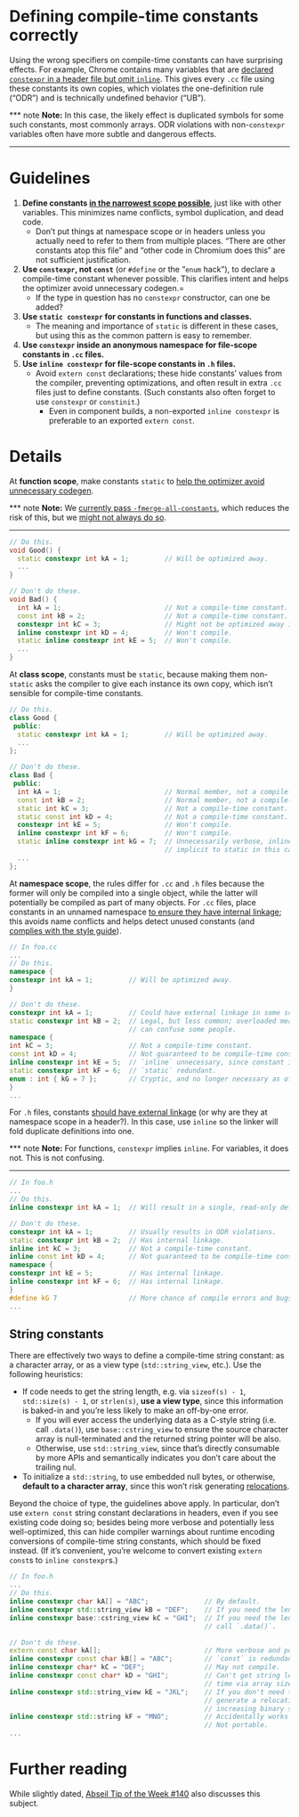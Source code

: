 # Defining compile-time constants correctly

Using the wrong specifiers on compile-time constants can have surprising effects. For example, Chrome contains many variables that are [declared `constexpr` in a header file but omit `inline`](https://source.chromium.org/search?q=%5Econstexpr%5C%20%5B%5Ei%5D%5B%5E\(\)%3D%5D%2B%5C%20%3D%20%20file:%5C.h$%20-file:%5Egen%2F%20-file:%5Eout%2F%20-file:%5Esrc%2F%20-file:third_party%2F\(%5B%5Eb%5D%7Cb%5B%5El%5D%7Cbl%5B%5Ei%5D%7Cbli%5B%5En%5D%7Cblin%5B%5Ek%5D%7Cblink%5B%5E%2F%5D\)). This gives every `.cc` file using these constants its own copies, which violates the one-definition rule (“ODR”) and is technically undefined behavior (“UB”).

*** note
**Note:** In this case, the likely effect is duplicated symbols for some such constants, most commonly arrays. ODR violations with non-`constexpr` variables often have more subtle and dangerous effects.
***

# Guidelines

1. **Define constants [in the narrowest scope possible](https://google.github.io/styleguide/cppguide.html#Local_Variables)**, just like with other variables. This minimizes name conflicts, symbol duplication, and dead code.
   * Don’t put things at namespace scope or in headers unless you actually need to refer to them from multiple places. “There are other constants atop this file” and “other code in Chromium does this” are not sufficient justification.
2. **Use `constexpr`, not `const`** (or `#define` or the “`enum` hack”), to declare a compile-time constant whenever possible. This clarifies intent and helps the optimizer avoid unnecessary codegen.=
   * If the type in question has no `constexpr` constructor, can one be added?
3. **Use `static constexpr` for constants in functions and classes.**
   * The meaning and importance of `static` is different in these cases, but using this as the common pattern is easy to remember.
4. **Use `constexpr` inside an anonymous namespace for file-scope constants in `.cc` files.**
5. **Use `inline constexpr` for file-scope constants in `.h` files.**
   * Avoid `extern const` declarations; these hide constants’ values from the compiler, preventing optimizations, and often result in extra `.cc` files just to define constants. (Such constants also often forget to use `constexpr` or `constinit`.)
     * Even in component builds, a non-exported `inline constexpr` is preferable to an exported `extern const`.

# Details

At **function scope**, make constants `static` to [help the optimizer avoid unnecessary codegen](https://stackoverflow.com/a/76696023).

*** note
**Note:** We [currently pass `-fmerge-all-constants`](https://source.chromium.org/chromium/chromium/src/+/main:build/config/compiler/BUILD.gn;l=541;drc=9604abef2d2ec468f7553abcf567129c5a34ec5e), which reduces the risk of this, but we [might not always do so](https://crbug.com/40570474).
***


```cxx
// Do this.
void Good() {
  static constexpr int kA = 1;         // Will be optimized away.
  ...
}

// Don't do these.
void Bad() {
  int kA = 1;                          // Not a compile-time constant.
  const int kB = 2;                    // Not a compile-time constant.
  constexpr int kC = 3;                // Might not be optimized away if ODR-used.
  inline constexpr int kD = 4;         // Won't compile.
  static inline constexpr int kE = 5;  // Won't compile.
  ...
}
```

At **class scope**, constants must be `static`, because making them non-`static` asks the compiler to give each instance its own copy, which isn’t sensible for compile-time constants.

```cxx
// Do this.
class Good {
 public:
  static constexpr int kA = 1;         // Will be optimized away.
  ...
};

// Don't do these.
class Bad {
 public:
  int kA = 1;                          // Normal member, not a compile-time constant.
  const int kB = 2;                    // Normal member, not a compile-time constant.
  static int kC = 3;                   // Not a compile-time constant.
  static const int kD = 4;             // Not a compile-time constant.
  constexpr int kE = 5;                // Won't compile.
  inline constexpr int kF = 6;         // Won't compile.
  static inline constexpr int kG = 7;  // Unnecessarily verbose, inline is
                                       // implicit to static in this case.
  ...
};
```

At **namespace scope**, the rules differ for `.cc` and `.h` files because the former will only be compiled into a single object, while the latter will potentially be compiled as part of many objects. For `.cc` files, place constants in an unnamed namespace [to ensure they have internal linkage](https://eel.is/c++draft/basic.link#4); this avoids name conflicts and helps detect unused constants (and [complies with the style guide](https://google.github.io/styleguide/cppguide.html#Internal_Linkage)).

```cxx
// In foo.cc
...
// Do this.
namespace {
constexpr int kA = 1;         // Will be optimized away.
}

// Don't do these.
constexpr int kA = 1;         // Could have external linkage in some scenarios.
static constexpr int kB = 2;  // Legal, but less common; overloaded meaning of `static`
                              // can confuse some people.
namespace {
int kC = 3;                   // Not a compile-time constant.
const int kD = 4;             // Not guaranteed to be compile-time constant.
inline constexpr int kE = 5;  // `inline` unnecessary, since constant is unique.
static constexpr int kF = 6;  // `static` redundant.
enum : int { kG = 7 };        // Cryptic, and no longer necessary as of C++17.
}
...
```

For `.h` files, constants [should have external linkage](https://google.github.io/styleguide/cppguide.html#Internal_Linkage) (or why are they at namespace scope in a header?). In this case, use `inline` so the linker will fold duplicate definitions into one.

*** note
**Note:** For functions, `constexpr` implies `inline`. For variables, it does not. This is not confusing.
***

```cxx
// In foo.h
...
// Do this.
inline constexpr int kA = 1;  // Will result in a single, read-only definition.

// Don't do these.
constexpr int kA = 1;         // Usually results in ODR violations.
static constexpr int kB = 2;  // Has internal linkage.
inline int kC = 3;            // Not a compile-time constant.
inline const int kD = 4;      // Not guaranteed to be compile-time constant.
namespace {
constexpr int kE = 5;         // Has internal linkage.
inline constexpr int kF = 6;  // Has internal linkage.
}
#define kG 7                  // More chance of compile errors and bugs.
...
```

## String constants

There are effectively two ways to define a compile-time string constant: as a character array, or as a view type (`std::string_view`, etc.). Use the following heuristics:

* If code needs to get the string length, e.g. via `sizeof(s) - 1`, `std::size(s) - 1`, or `strlen(s)`, **use a view type**, since this information is baked-in and you’re less likely to make an off-by-one error.
  * If you will ever access the underlying data as a C-style string (i.e. call `.data()`), use `base::cstring_view` to ensure the source character array is null-terminated and the returned string pointer will be also.
  * Otherwise, use `std::string_view`, since that’s directly consumable by more APIs and semantically indicates you don’t care about the trailing nul.
* To initialize a `std::string`, to use embedded null bytes, or otherwise, **default to a character array**, since this won’t risk generating [relocations](https://en.wikipedia.org/wiki/Relocation_\(computing\)).

Beyond the choice of type, the guidelines above apply. In particular, don’t use `extern const` string constant declarations in headers, even if you see existing code doing so; besides being more verbose and potentially less well-optimized, this can hide compiler warnings about runtime encoding conversions of compile-time string constants, which should be fixed instead. (If it’s convenient, you’re welcome to convert existing `extern const`s to `inline constexpr`s.)

```cxx
// In foo.h
...
// Do this.
inline constexpr char kA[] = "ABC";              // By default.
inline constexpr std::string_view kB = "DEF";    // If you need the length.
inline constexpr base::cstring_view kC = "GHI";  // If you need the length, and will ever
                                                 // call `.data()`.

// Don't do these.
extern const char kA[];                          // More verbose and poorly-optimized.
inline constexpr const char kB[] = "ABC";        // `const` is redundant.
inline constexpr char* kC = "DEF";               // May not compile.
inline constexpr const char* kD = "GHI";         // Can't get string length at compile
                                                 // time via array size.
inline constexpr std::string_view kE = "JKL";    // If you don't need the length: may
                                                 // generate a relocation if ODR-used,
                                                 // increasing binary size and load time.
inline constexpr std::string kF = "MNO";         // Accidentally works for short strings.
                                                 // Not portable.
...
```

# Further reading

While slightly dated, [Abseil Tip of the Week \#140](https://abseil.io/tips/140) also discusses this subject.
